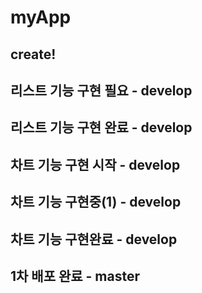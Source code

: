 # myApp

## create!

## 리스트 기능 구현 필요 - develop
## 리스트 기능 구현 완료 - develop
## 차트 기능 구현 시작 - develop
## 차트 기능 구현중(1) - develop
## 차트 기능 구현완료 - develop

## 1차 배포 완료 - master